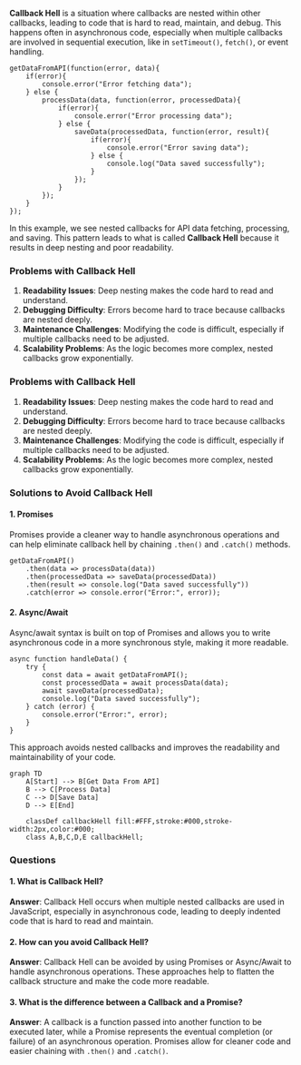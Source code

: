 **Callback Hell** is a situation where callbacks are nested within other callbacks, leading to code that is hard to read, maintain, and debug. 
This happens often in asynchronous code, especially when multiple callbacks are involved in sequential execution, like in `setTimeout()`, `fetch()`, or event handling.
```
getDataFromAPI(function(error, data){
    if(error){
        console.error("Error fetching data");
    } else {
        processData(data, function(error, processedData){
            if(error){
                console.error("Error processing data");
            } else {
                saveData(processedData, function(error, result){
                    if(error){
                        console.error("Error saving data");
                    } else {
                        console.log("Data saved successfully");
                    }
                });
            }
        });
    }
});
```
In this example, we see nested callbacks for API data fetching, processing, and saving. This pattern leads to what is called **Callback Hell** because it results in deep nesting and poor readability.

### **Problems with Callback Hell**

1. **Readability Issues**: Deep nesting makes the code hard to read and understand.
2. **Debugging Difficulty**: Errors become hard to trace because callbacks are nested deeply.
3. **Maintenance Challenges**: Modifying the code is difficult, especially if multiple callbacks need to be adjusted.
4. **Scalability Problems**: As the logic becomes more complex, nested callbacks grow exponentially.

### **Problems with Callback Hell**

1. **Readability Issues**: Deep nesting makes the code hard to read and understand.
2. **Debugging Difficulty**: Errors become hard to trace because callbacks are nested deeply.
3. **Maintenance Challenges**: Modifying the code is difficult, especially if multiple callbacks need to be adjusted.
4. **Scalability Problems**: As the logic becomes more complex, nested callbacks grow exponentially.

### **Solutions to Avoid Callback Hell**

#### **1. Promises**

Promises provide a cleaner way to handle asynchronous operations and can help eliminate callback hell by chaining `.then()` and `.catch()` methods.
```
getDataFromAPI()
    .then(data => processData(data))
    .then(processedData => saveData(processedData))
    .then(result => console.log("Data saved successfully"))
    .catch(error => console.error("Error:", error));
```
#### **2. Async/Await**

Async/await syntax is built on top of Promises and allows you to write asynchronous code in a more synchronous style, making it more readable.

```
async function handleData() {
    try {
        const data = await getDataFromAPI();
        const processedData = await processData(data);
        await saveData(processedData);
        console.log("Data saved successfully");
    } catch (error) {
        console.error("Error:", error);
    }
}
```
This approach avoids nested callbacks and improves the readability and maintainability of your code.

```mermaid
graph TD
    A[Start] --> B[Get Data From API]
    B --> C[Process Data]
    C --> D[Save Data]
    D --> E[End]
    
    classDef callbackHell fill:#FFF,stroke:#000,stroke-width:2px,color:#000;
    class A,B,C,D,E callbackHell;

```
### **Questions**

#### **1. What is Callback Hell?**

**Answer**: Callback Hell occurs when multiple nested callbacks are used in JavaScript, especially in asynchronous code, leading to deeply indented code that is hard to read and maintain.

#### **2. How can you avoid Callback Hell?**

**Answer**: Callback Hell can be avoided by using Promises or Async/Await to handle asynchronous operations. These approaches help to flatten the callback structure and make the code more readable.

#### **3. What is the difference between a Callback and a Promise?**

**Answer**: A callback is a function passed into another function to be executed later, while a Promise represents the eventual completion (or failure) of an asynchronous operation. Promises allow for cleaner code and easier chaining with `.then()` and `.catch()`.